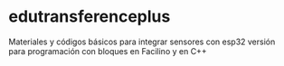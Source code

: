 # edutransferenceplus
Materiales y códigos básicos para integrar sensores con esp32 versión para programación con bloques en Facilino y en C++
